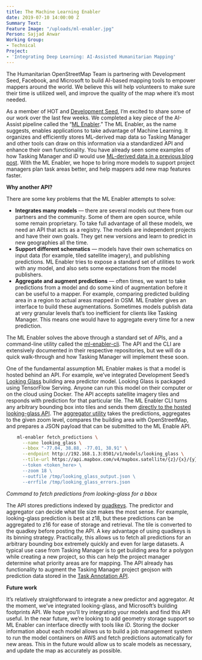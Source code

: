 ```yaml
---
title: The Machine Learning Enabler
date: 2019-07-10 14:00:00 Z
Summary Text: 
Feature Image: "/uploads/ml-enabler.jpg"
Person: Sajjad Anwar
Working Group:
- Technical
Project:
- 'Integrating Deep Learning: AI-Assisted Humanitarian Mapping'
---
```


The Humanitarian OpenStreetMap Team is partnering with Development Seed, Facebook, and Microsoft to build AI-based mapping tools to empower mappers around the world. We believe this will help volunteers to make sure their time is utilized well, and improve the quality of the map where it’s most needed.

As a member of HOT and [Development Seed](https://developmentseed.org/), I’m excited to share some of our work over the last few weeks. We completed a key piece of the AI-Assist pipeline called the “[ML Enabler](https://github.com/hotosm/ml-enabler).” The ML Enabler, as the name suggests, enables applications to take advantage of Machine Learning. It organizes and efficiently stores ML-derived map data so Tasking Manager and other tools can draw on this information via a standardized API and enhance their own functionality. You have already seen some examples of how Tasking Manager and iD would use [ML-derived data in a previous blog post](https://www.hotosm.org/updates/hands-on-assisted-tasks/). With the ML Enabler, we hope to bring more models to support project managers plan task areas better, and help mappers add new map features faster.

**Why another API?**

There are some key problems that the ML Enabler attempts to solve:


- **Integrates many models** — there are several models out there from our partners and the community. Some of them are open source, while some remain proprietary. To take full advantage of all these models, we need an API that acts as a registry. The models are independent projects and have their own goals. They get new versions and learn to predict in new geographies all the time.
- **Support different schematics** — models have their own schematics on input data (for example, tiled satellite imagery), and publishing predictions. ML Enabler tries to expose a standard set of utilities to work with any model, and also sets some expectations from the model publishers.
- **Aggregate and augment predictions** — often times, we want to take predictions from a model and do some kind of augmentation before it can be useful to a mapper. For example, comparing predicted building area in a region to actual areas mapped in OSM. ML Enabler gives an interface to build these augmentations. Sometimes models publish data at very granular levels that’s too inefficient for clients like Tasking Manager. This means one would have to aggregate every time for a new prediction.

The ML Enabler solves the above through a standard set of APIs, and a command-line utility called the [ml-enabler-cli](https://github.com/hotosm/ml-enabler-cli/). The API and the CLI are extensively documented in their respective repositories, but we will do a quick walk-through and how Tasking Manager will implement these soon.

One of the fundamental assumption ML Enabler makes is that a model is hosted behind an API. For example, we’ve integrated Development Seed’s [Looking Glass](https://github.com/developmentseed/looking-glass-pub) building area predictor model. Looking Glass is packaged using TensorFlow Serving. Anyone can run this model on their computer or on the cloud using Docker. The API accepts satellite imagery tiles and responds with prediction for that particular tile. The ML Enabler CLI turns any arbitrary bounding box into tiles and sends them [directly to the hosted looking-glass API](https://github.com/hotosm/ml-enabler-cli/blob/master/ml_enabler/predictors/LookingGlassPredictor.py). The [aggregator utility](https://github.com/hotosm/ml-enabler-cli/blob/master/ml_enabler/aggregators/LookingGlassAggregator.py) takes the predictions, aggregates to the given zoom level, compares the building area with OpenStreetMap, and prepares a JSON payload that can be submitted to the ML Enable API.

```sh
    ml-enabler fetch_predictions \
      --name looking_glass \
      --bbox "-77.04, 38.88, -77.01, 38.91" \
      --endpoint http://192.168.1.3:8501/v1/models/looking_glass \
      --tile-url https://api.mapbox.com/v4/mapbox.satellite/{z}/{x}/{y}.jpg?access_token={token}' \
      --token <token_here> \
      --zoom 18 \
      --outfile /tmp/looking_glass_output.json \
      --errfile /tmp/looking_glass_errors.json
```

*Command to fetch predictions from looking-glass for a bbox*

The API stores predictions indexed by [quadkeys](https://wiki.openstreetmap.org/wiki/QuadTiles). The predictor and aggregator can decide what tile size makes the most sense. For example, looking-glass prediction is best at z18, but these predictions can be aggregated to z16 for ease of storage and retrieval. The tile is converted to the quadkey before posting the API. A key advantage of using quadkeys is its binning strategy. Practically, this allows us to fetch all predictions for an arbitrary bounding box extremely quickly and even for large datasets. A typical use case from Tasking Manager is to get building area for a polygon while creating a new project, so this can help the project manager determine what priority areas are for mapping. The API already has functionality to augment the Tasking Manager project geojson with prediction data stored in the [Task Annotation API](https://github.com/hotosm/tasking-manager/blob/develop/server/api/project_apis.py#L454).

**Future work**

It’s relatively straightforward to integrate a new predictor and aggregator. At the moment, we’ve integrated looking-glass, and Microsoft’s building footprints API. We hope you’ll try integrating your models and find this API useful. In the near future, we’re looking to add geometry storage support so ML Enabler can interface directly with tools like iD. Storing the docker information about each model allows us to build a job management system to run the model containers on AWS and fetch predictions automatically for new areas. This in the future would allow us to scale models as necessary, and update the map as accurately as possible.
